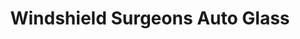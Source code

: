 ---
title: "Windshield Surgeons Auto Glass"
url: /calgary/windshield-surgeons-auto-glass/
shop: Autowerkstatt
---